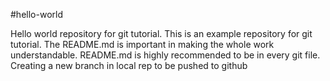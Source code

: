 #hello-world

Hello world repository for git  tutorial. This is an example repository for git tutorial.
The README.md is important in making the whole work understandable. 
README.md is highly recommended to be in every git file.
Creating a new branch in local rep to be pushed to github




